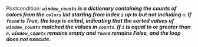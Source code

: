 Postcondition: ***`window_counts` is a dictionary containing the counts of colors from the `colors` list starting from index `i` up to but not including `n`. If `found` is True, the loop is exited, indicating that the sorted values of `window_counts` matched the values in `counts`. If `i` is equal to or greater than `n`, `window_counts` remains empty and `found` remains False, and the loop does not execute.***